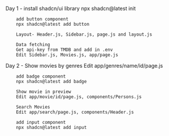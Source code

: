 Day 1 - install shadcn/ui library
        npx shadcn@latest init

        add button component
        npx shadcn@latest add button

        Layout- Header.js, Sidebar.js, page.js and layout.js

        Data fetching
        Get api-key from TMDB and add in .env
        Edit Sidebar.js, Movies.js, app/page.js

Day 2 - Show movies by genres
        Edit app/genres/name/id/page.js

        add badge component
        npx shadcn@latest add badge

        Show movie in preview
        Edit app/movie/id/page.js, components/Persons.js

        Search Movies
        Edit app/search/page.js, components/Header.js

        add input component
        npx shadcn@latest add input
